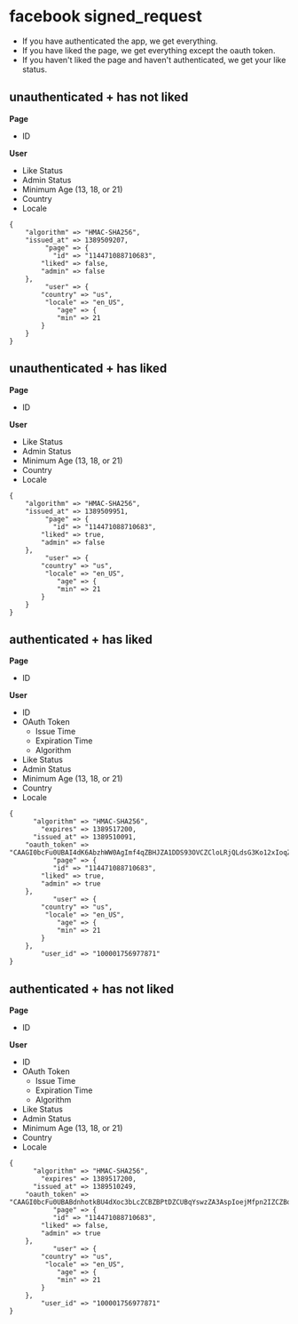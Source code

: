 # facebook signed_request

* If you have authenticated the app, we get everything.
* If you have liked the page, we get everything except the oauth token.
* If you haven't liked the page and haven't authenticated, we get your like status.

## unauthenticated + has not liked

**Page**

  * ID

**User**

  * Like Status
  * Admin Status
  * Minimum Age (13, 18, or 21)
  * Country
  * Locale

```
{
    "algorithm" => "HMAC-SHA256",
    "issued_at" => 1389509207,
         "page" => {
           "id" => "114471088710683",
        "liked" => false,
        "admin" => false
    },
         "user" => {
        "country" => "us",
         "locale" => "en_US",
            "age" => {
            "min" => 21
        }
    }
}
```
## unauthenticated + has liked

**Page**

  * ID

**User**

  * Like Status
  * Admin Status
  * Minimum Age (13, 18, or 21)
  * Country
  * Locale

```
{
    "algorithm" => "HMAC-SHA256",
    "issued_at" => 1389509951,
         "page" => {
           "id" => "114471088710683",
        "liked" => true,
        "admin" => false
    },
         "user" => {
        "country" => "us",
         "locale" => "en_US",
            "age" => {
            "min" => 21
        }
    }
}
```

## authenticated + has liked

**Page**

  * ID

**User**

  * ID
  * OAuth Token
    * Issue Time
    * Expiration Time
    * Algorithm
  * Like Status
  * Admin Status
  * Minimum Age (13, 18, or 21)
  * Country
  * Locale

```
{
      "algorithm" => "HMAC-SHA256",
        "expires" => 1389517200,
      "issued_at" => 1389510091,
    "oauth_token" => "CAAGI0bcFu0UBAI4dK6AbzhWW0AgImf4qZBHJZA1DDS93OVCZCloLRjQLdsG3Ko12xIoqZA5CBeZAFR4jMTMsXt8tCMYmEqk0l8hRIQbF8vohTIJZAwQdAilmVsl3LOPcrWAANrc9hStLfpa9yFHQcz90CIq7ZBoc2ttvoTGtzZApZAhARfEuq5nuXfsPdAYqROYz0utVpzaKc3AZDZD",
           "page" => {
           "id" => "114471088710683",
        "liked" => true,
        "admin" => true
    },
           "user" => {
        "country" => "us",
         "locale" => "en_US",
            "age" => {
            "min" => 21
        }
    },
        "user_id" => "100001756977871"
}
```

## authenticated + has not liked

**Page**

  * ID

**User**

  * ID
  * OAuth Token
    * Issue Time
    * Expiration Time
    * Algorithm
  * Like Status
  * Admin Status
  * Minimum Age (13, 18, or 21)
  * Country
  * Locale

```
{
      "algorithm" => "HMAC-SHA256",
        "expires" => 1389517200,
      "issued_at" => 1389510249,
    "oauth_token" => "CAAGI0bcFu0UBABdnhotkBU4dXoc3bLcZCBZBPtDZCUBqYswzZA3AspIoejMfpn2IZCZBoEf1foVtZBqgykukAfUDUbkmir6iZAKYCsUh3mIkxzEfiL24RPZBZCfageIhErfVPIkRLqo8Y4HFFSSD3VUqmO7GQ6E6B0zkafaImF3kJ6ZBqWdklN9KLOErBX7Bhmj3uqTSGA6Ruu5bgZDZD",
           "page" => {
           "id" => "114471088710683",
        "liked" => false,
        "admin" => true
    },
           "user" => {
        "country" => "us",
         "locale" => "en_US",
            "age" => {
            "min" => 21
        }
    },
        "user_id" => "100001756977871"
}
```
